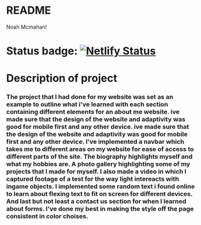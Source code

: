 # README

Noah Mcmahan!

# Status badge: [![Netlify Status](https://api.netlify.com/api/v1/badges/d59a30af-d9e2-4b18-a401-a9311ed70abf/deploy-status)](https://app.netlify.com/sites/about-me-noahbam2/deploys)

# Description of project
### The project that I had done for my website was set as an example to outline what i've learned with each section containing different elements for an about me website. ive made sure that the design of the website and adaptivity was good for mobile first and any other device. ive made sure that the design of the website and adaptivity was good for mobile first and any other device.  I've implemented a navbar which takes me to different areas on my website for ease of access to different parts of the site. The biography highlights myself and what my hobbies are. A photo gallery highlighting some of my projects that I made for myself. I also made a video in which I captured footage of a test for the way light intereacts with ingame objects. I implemented some random text i found online to learn about flexing text to fit on screen for different devices. And last but not least a contact us section for when I learned about forms. I've done my best in making the style off the page consistent in color choises.
